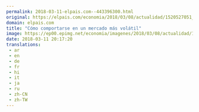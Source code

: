 ```yaml
---
permalink: 2018-03-11-elpais.com--443396300.html
original: https://elpais.com/economia/2018/03/08/actualidad/1520527051_832960.html#?ref=rss&format=simple&link=link
domain: elpais.com
title: "Cómo comportarse en un mercado más volátil"
image: https://ep00.epimg.net/economia/imagenes/2018/03/08/actualidad/1520527051_832960_1520527402_rrss_normal.jpg
date: 2018-03-11 20:17:20
translations: 
 - ar
 - en
 - de
 - fr
 - hi
 - it
 - ja
 - ru
 - zh-CN
 - zh-TW
---
```


